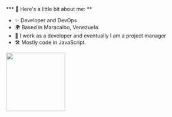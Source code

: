 
*** 👋 Here's a little bit about me: **

- ✨ Developer and DevOps
- 🌍 Based in Maracaibo, Venezuela.
- 💼 I work as a developer and eventually I am a project manager
- 🛠 Mostly code in JavaScript.



<a href="https://github.com/ejacevedo">
  <img height="160em" src="https://github-readme-stats.vercel.app/api/top-langs/?username=ejacevedo&layout=compact&theme=vue">
</a>
